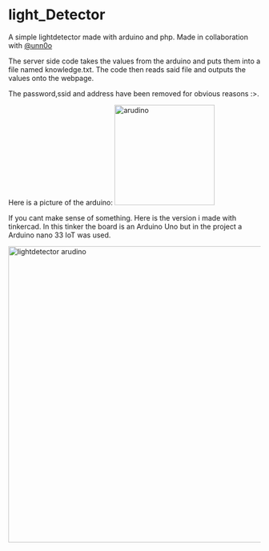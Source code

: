 # light_Detector

A simple lightdetector made with arduino and php. Made in collaboration with <a href="https://github.com/Unn0o">@unn0o</a> 

The server side code takes the values from the arduino and puts them into a file named knowledge.txt.
The code then reads said file and outputs the values onto the webpage.

The password,ssid and address have been removed for obvious reasons :>.

Here is a picture of the arduino:
<img width="200" alt="arudino" src="https://github.com/Cefucr/light_Detector/assets/105347805/ca386e4e-09d5-4fd4-bbda-b8e6d10391d7">

If you cant make sense of something. Here is the version i made with tinkercad. 
In this tinker the board is an Arduino Uno but in the project a Arduino nano 33 IoT was used.

<img width="591" alt="lightdetector arudino" src="https://github.com/Cefucr/light_Detector/assets/105347805/d185161d-7d58-489c-85b2-0e8cbf90eb00">


